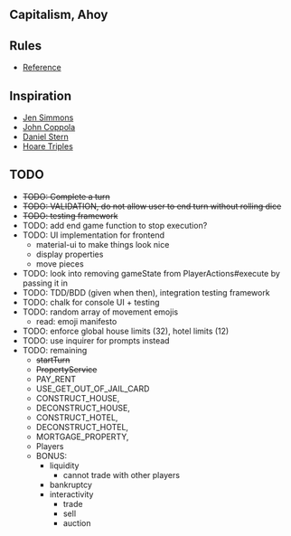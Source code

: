 ## Capitalism, Ahoy

## Rules
- [Reference](https://www.hasbro.com/common/instruct/00009.pdf)

## Inspiration
- [Jen Simmons](https://codepen.io/jensimmons/pen/qRGRjO)
- [John Coppola](https://codepen.io/johnnycopes/pen/yzQyMp)
- [Daniel Stern](https://github.com/danielstern/science/blob/master/monopoly.json)
- [Hoare Triples](https://en.wikipedia.org/wiki/Hoare_logic)

## TODO
- ~~TODO: Complete a turn~~
- ~~TODO: VALIDATION, do not allow user to end turn without rolling dice~~
- ~~TODO: testing framework~~
- TODO: add end game function to stop execution?
- TODO: UI implementation for frontend 
  - material-ui to make things look nice
  - display properties
  - move pieces
- TODO: look into removing gameState from PlayerActions#execute by passing it in
- TODO: TDD/BDD (given when then), integration testing framework
- TODO: chalk for console UI + testing
- TODO: random array of movement emojis
  - read: emoji manifesto
- TODO: enforce global house limits (32), hotel limits (12)
- TODO: use inquirer for prompts instead
- TODO: remaining
  - ~~startTurn~~
  - ~~PropertyService~~
  - PAY_RENT
  - USE_GET_OUT_OF_JAIL_CARD
  - CONSTRUCT_HOUSE,
  - DECONSTRUCT_HOUSE,
  - CONSTRUCT_HOTEL,
  - DECONSTRUCT_HOTEL,
  - MORTGAGE_PROPERTY,
  - Players
  - BONUS:
    - liquidity
      - cannot trade with other players
    - bankruptcy
    - interactivity
      - trade
      - sell
      - auction
